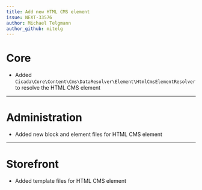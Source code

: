 ```yaml
---
title: Add new HTML CMS element
issue: NEXT-33576
author: Michael Telgmann
author_github: mitelg
---
```

# Core
* Added `Cicada\Core\Content\Cms\DataResolver\Element\HtmlCmsElementResolver` to resolve the HTML CMS element
___
# Administration
* Added new block and element files for HTML CMS element
___
# Storefront
* Added template files for HTML CMS element
